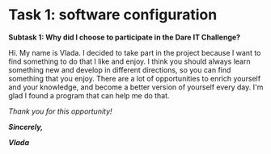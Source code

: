 # Task 1: software configuration
__Subtask 1: Why did I choose to participate in the Dare IT Challenge?__

Hi. My name is Vlada. I decided to take part in the project because I want to find something to do that I like and enjoy. 
I think you should always learn something new and develop in different directions, so you can find something that you enjoy.
There are a lot of opportunities to enrich yourself and your knowledge, and become a better version of yourself every day.
I'm glad I found a program that can help me do that.

*Thank you for this opportunity!*

*_**Sincerely,**_*

*_**Vlada**_*

